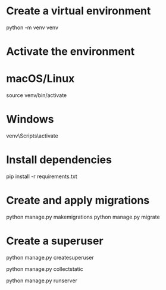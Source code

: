 # Create a virtual environment
python -m venv venv

# Activate the environment
# macOS/Linux
source venv/bin/activate
# Windows
venv\Scripts\activate

# Install dependencies
pip install -r requirements.txt

# Create and apply migrations
python manage.py makemigrations
python manage.py migrate

# Create a superuser
python manage.py createsuperuser

python manage.py collectstatic

python manage.py runserver
